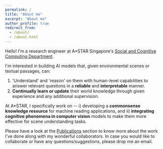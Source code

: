 ```yaml
---
permalink: /
title: "About me"
excerpt: "About me"
author_profile: true
redirect_from: 
  - /about/
  - /about.html
---
```


Hello! I'm a research engineer at A*STAR Singapore's [Social and Cognitive Computing Department](https://www.a-star.edu.sg/ihpc/ihpc-research-capabilities/social-cognitive-computing). 

I'm interested in building AI models that, given environmental scenes or textual passages, can:
1. 'Understand' and 'reason' on them with human-level capabilities to answer relevant questions in a **reliable** and **interpretable** manner.
2. **Continually learn or update** their world knowledge through given experience and any additional supervision. 
	
At A*STAR, I specifically work on -- i) developing a **commonsense knowledge resource** for machine reading applications, and ii) **integrating cognitive phenomena in computer vision** models to make them more effective for scene understanding tasks.

Please have a look at the [Publications](/publications/) section to know more about the work I've done along with my wonderful collaborators. In case you would like to collaborate or have any questions/suggestions, please drop me an email.
